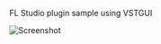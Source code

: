 FL Studio plugin sample using VSTGUI

![Screenshot](https://raw.github.com/fukuroder/fl_vstgui_sample/master/screenshot.png)
